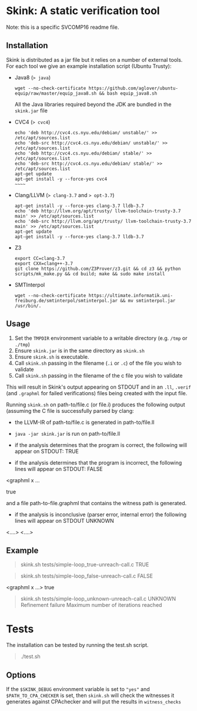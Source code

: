 Skink: A static verification tool
=================================

Note: this is a specific SVCOMP16 readme file.

Installation
------------

Skink is distributed as a jar file but it relies on a number of external tools.  For each tool we give an example installation script (Ubuntu Trusty):

  * Java8 (`> java`) 
    ~~~~~
    wget --no-check-certificate https://github.com/aglover/ubuntu-equip/raw/master/equip_java8.sh && bash equip_java8.sh
    ~~~~~

    All the Java libraries required beyond the JDK are bundled in the `skink.jar` file

  * CVC4 (`> cvc4`)
    ~~~~~
    echo 'deb http://cvc4.cs.nyu.edu/debian/ unstable/' >> /etc/apt/sources.list
    echo 'deb-src http://cvc4.cs.nyu.edu/debian/ unstable/' >> /etc/apt/sources.list
    echo 'deb http://cvc4.cs.nyu.edu/debian/ stable/' >> /etc/apt/sources.list
    echo 'deb-src http://cvc4.cs.nyu.edu/debian/ stable/' >> /etc/apt/sources.list
    apt-get update
    apt-get install -y --force-yes cvc4
    ~~~~
  * Clang/LLVM (`> clang-3.7` and `> opt-3.7`)
    ~~~~~
    apt-get install -y --force-yes clang-3.7 lldb-3.7
    echo 'deb http://llvm.org/apt/trusty/ llvm-toolchain-trusty-3.7 main' >> /etc/apt/sources.list
    echo 'deb-src http://llvm.org/apt/trusty/ llvm-toolchain-trusty-3.7 main' >> /etc/apt/sources.list
    apt-get update
    apt-get install -y --force-yes clang-3.7 lldb-3.7
    ~~~~~
  * Z3
    ~~~~~
    export CC=clang-3.7
    export CXX=clang++-3.7
    git clone https://github.com/Z3Prover/z3.git && cd z3 && python scripts/mk_make.py && cd build; make && sudo make install
    ~~~~~
  * SMTInterpol
    ~~~~~
    wget --no-check-certificate https://ultimate.informatik.uni-freiburg.de/smtinterpol/smtinterpol.jar && mv smtinterpol.jar /usr/bin/.
    ~~~~~

Usage
---------

  1. Set the `TMPDIR` environment variable to a writable directory (e.g. `/tmp` or `./tmp`)
  2. Ensure `skink.jar` is in the same directory as `skink.sh`
  3. Ensure `skink.sh` is executable.
  3. Call `skink.sh` passing in the filename (`.i` or `.c`) of the file you wish to validate
  3. Call `skink.sh` passing in the filename of the c file you wish to validate

This will result in Skink's output appearing on STDOUT and in an `.ll`, `.verif` (and `.graphml` for failed verifications) files being created with the input file. 

Running `skink.sh` on path-to/file.c (or file.i) produces the following output (assuming
the C file is successfully parsed by clang:
- the LLVM-IR of path-to/file.c is generated in path-to/file.ll
- `java -jar skink.jar` is run on path-to/file.ll

- if the analysis determines that the program is correct, the following
will appear on STDOUT:
TRUE

- if the analysis determines that the program is incorrect, the following lines
will appear on STDOUT:
FALSE
<?xml version="1.0" encoding="UTF-8" standalone="no"?>
<graphml x ...
>
<node id="n10"></node>
<node id="n11"><data key="sink">true</data></node>

</graph>

</graphml>
and a file path-to-file.graphml that contains the witness path is generated.

- if the analysis is inconclusive (parser error, internal error) the following lines
will appear on STDOUT
UNKNOWN
<reason1>
<reason2>
<....>
<....>
 
Example
-------
> skink.sh tests/simple-loop_true-unreach-call.c
TRUE

> skink.sh tests/simple-loop_false-unreach-call.c
FALSE
<?xml version="1.0" encoding="UTF-8" standalone="no"?>
<graphml x ...>
<node id="n10"></node>
<node id="n11"><data key="sink">true</data></node>

</graph>

</graphml>

> skink.sh tests/simple-loop_unknown-unreach-call.c
UNKNOWN
Refinement failure
Maximum number of iterations reached

Tests
=====
The installation can be tested by running the test.sh script.

> ./test.sh
 
Options
-------

If the `$SKINK_DEBUG` environment variable is set to `"yes"` and `$PATH_TO_CPA_CHECKER` is set, then `skink.sh` will check the witnesses it generates against CPAchecker and will put the results in `witness_checks`

